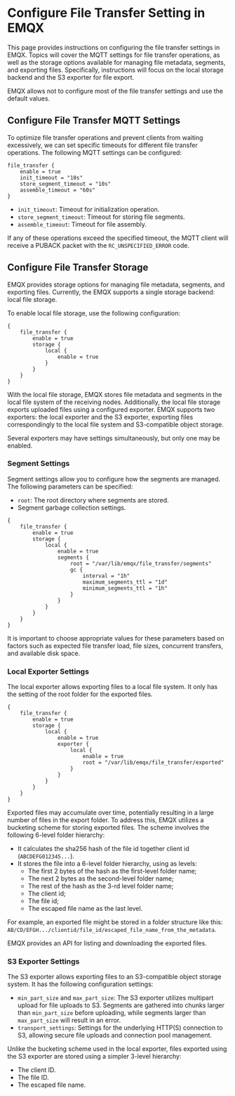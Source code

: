 # Configure File Transfer Setting in EMQX

This page provides instructions on configuring the file transfer settings in EMQX. Topics will cover the MQTT settings for file transfer operations, as well as the storage options available for managing file metadata, segments, and exporting files. Specifically, instructions will focus on the local storage backend and the S3 exporter for file export.

EMQX allows not to configure most of the file transfer settings and use the default values.

## Configure File Transfer MQTT Settings

To optimize file transfer operations and prevent clients from waiting excessively, we can set specific timeouts for different file transfer operations. The following MQTT settings can be configured:
```
file_transfer {
    enable = true
    init_timeout = "10s"
    store_segment_timeout = "10s"
    assemble_timeout = "60s"
}
```

- `init_timeout`: Timeout for initialization operation.
- `store_segment_timeout`: Timeout for storing file segments.
- `assemble_timeout`: Timeout for file assembly.

If any of these operations exceed the specified timeout, the MQTT client will receive a PUBACK packet with the `RC_UNSPECIFIED_ERROR` code.

## Configure File Transfer Storage

EMQX provides storage options for managing file metadata, segments, and exporting files. Currently, the EMQX supports a single storage backend: local file storage.

To enable local file storage, use the following configuration:

```
{
    file_transfer {
        enable = true
        storage {
            local {
                enable = true
            }
        }
    }
}
```

With the local file storage, EMQX stores file metadata and segments in the local file system of the receiving nodes. Additionally, the local file storage exports uploaded files using a configured exporter. EMQX supports two exporters: the local exporter and the S3 exporter, exporting files correspondingly to the local file system and S3-compatible object storage.

Several exporters may have settings simultaneously, but only one may be enabled.

### Segment Settings

Segment settings allow you to configure how the segments are managed. The following parameters can be specified:

- `root`: The root directory where segments are stored.
- Segment garbage collection settings.


```
{
    file_transfer {
        enable = true
        storage {
            local {
                enable = true
                segments {
                    root = "/var/lib/emqx/file_transfer/segments"
                    gc {
                        interval = "1h"
                        maximum_segments_ttl = "1d"
                        minimum_segments_ttl = "1h"
                    }
                }
            }
        }
    }
}
```

It is important to choose appropriate values for these parameters based on factors such as expected file transfer load, file sizes, concurrent transfers, and available disk space.

### Local Exporter Settings

The local exporter allows exporting files to a local file system. It only has the setting of the root folder for the exported files.

```
{
    file_transfer {
        enable = true
        storage {
            local {
                enable = true
                exporter {
                    local {
                        enable = true
                        root = "/var/lib/emqx/file_transfer/exported"
                    }
                }
            }
        }
    }
}
```

Exported files may accumulate over time, potentially resulting in a large number of files in the export folder. To address this, EMQX utilizes a bucketing scheme for storing exported files. The scheme involves the following 6-level folder hierarchy:

- It calculates the sha256 hash of the file id together client id (`ABCDEFG012345...`).
- It stores the file into a 6-level folder hierarchy, using as levels:
  * The first 2 bytes of the hash as the first-level folder name;
  * The next 2 bytes as the second-level folder name;
  * The rest of the hash as the 3-rd level folder name;
  * The client id;
  * The file id;
  * The escaped file name as the last level.

For example, an exported file might be stored in a folder structure like this: `AB/CD/EFGH.../clientid/file_id/escaped_file_name_from_the_metadata`.

EMQX provides an API for listing and downloading the exported files.

### S3 Exporter Settings

The S3 exporter allows exporting files to an S3-compatible object storage system. It has the following configuration settings:

- `min_part_size` and `max_part_size`: The S3 exporter utilizes multipart upload for file uploads to S3. Segments are gathered into chunks larger than `min_part_size` before uploading, while segments larger than `max_part_size` will result in an error.
- `transport_settings`: Settings for the underlying HTTP(S) connection to S3, allowing secure file uploads and connection pool management.

Unlike the bucketing scheme used in the local exporter, files exported using the S3 exporter are stored using a simpler 3-level hierarchy:

- The client ID.
- The file ID.
- The escaped file name.
